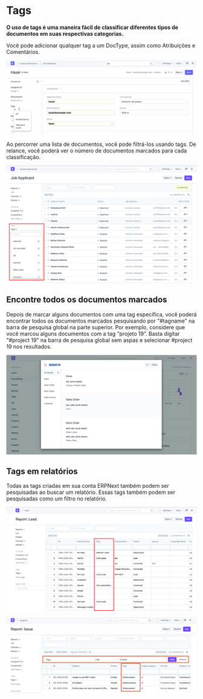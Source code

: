 # Tags



**O uso de tags é uma maneira fácil de classificar diferentes tipos de documentos em suas respectivas categorias.**


Você pode adicionar qualquer tag a um DocType, assim como Atribuições e Comentários.


![Tags](/files/using-tags-1.gif)


Ao percorrer uma lista de documentos, você pode filtrá-los usando tags. De relance, você poderá ver o número de documentos marcados para cada classificação.


![Tags](/files/using-tags-2.png)


## Encontre todos os documentos marcados


Depois de marcar alguns documentos com uma tag específica, você poderá encontrar todos os documentos marcados pesquisando por "#tagname" na barra de pesquisa global na parte superior. Por exemplo, considere que você marcou alguns documentos com a tag “projeto 19”. Basta digitar "#project 19" na barra de pesquisa global sem aspas e selecionar #project 19 nos resultados.


![Tags](/files/find-tagged-documents.png)


## Tags em relatórios


Todas as tags criadas em sua conta ERPNext também podem ser pesquisadas ao buscar um relatório. Essas tags também podem ser pesquisadas como um filtro no relatório.


![Tags](/files/using-tags-5.png)


![Tags](/files/using-tags-6.png)



